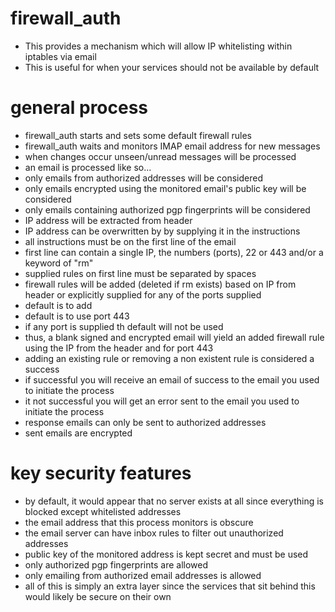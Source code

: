 # firewall_auth

* This provides a mechanism which will allow IP whitelisting within iptables via email
* This is useful for when your services should not be available by default

# general process
* firewall_auth starts and sets some default firewall rules
* firewall_auth waits and monitors IMAP email address for new messages
* when changes occur unseen/unread messages will be processed
* an email is processed like so...
* only emails from authorized addresses will be considered
* only emails encrypted using the monitored email's public key will be considered
* only emails containing authorized pgp fingerprints will be considered
* IP address will be extracted from header
* IP address can be overwritten by by supplying it in the instructions
* all instructions must be on the first line of the email
* first line can contain a single IP, the numbers (ports), 22 or 443 and/or a keyword of "rm"
* supplied rules on first line must be separated by spaces
* firewall rules will be added (deleted if rm exists) based on IP from header or explicitly supplied for any of the ports supplied
* default is to add
* default is to use port 443
* if any port is supplied th default will not be used
* thus, a blank signed and encrypted email will yield an added firewall rule using the IP from the header and for port 443
* adding an existing rule or removing a non existent rule is considered a success
* if successful you will receive an email of success to the email you used to initiate the process
* it not successful you will get an error sent to the email you used to initiate the process
* response emails can only be sent to authorized addresses
* sent emails are encrypted

# key security features
* by default, it would appear that no server exists at all since everything is blocked except whitelisted addresses
* the email address that this process monitors is obscure
* the email server can have inbox rules to filter out unauthorized addresses
* public key of the monitored address is kept secret and must be used
* only authorized pgp fingerprints are allowed
* only emailing from authorized email addresses is allowed
* all of this is simply an extra layer since the services that sit behind this would likely be secure on their own